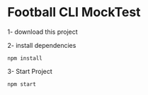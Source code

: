 
# Football CLI MockTest

1- download this project

2- install dependencies

```
npm install
```

3- Start Project

```
npm start 
```
